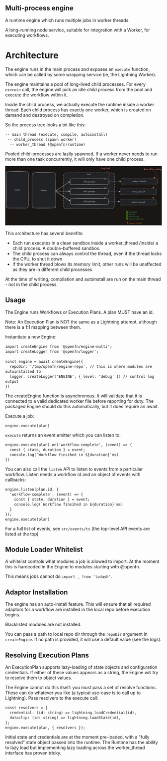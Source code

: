 ## Multi-process engine

A runtime engine which runs multiple jobs in worker threads.

A long-running node service, suitable for integration with a Worker, for executing workflows.

# Architecture

The engine runs in the main process and exposes an `execute` function, which can be called by some wrapping service (ie, the Lightning Worker).

The engine maintains a pool of long-lived child processes. For every `execute` call, the engine will pick an idle child process from the pool and execute the workflow within it.

Inside the child process, we actually execute the runtime inside a worker thread. Each child process has exactly one worker, which is created on demand and destroyed on completion.

So the process tree looks a bit like this:

```
-- main thread (execute, compile, autoinstall)
 -- child_process (spawn worker)
  -- worker_thread (@openfn/runtime)
```

Pooled child-processes are lazily spawned. If a worker never needs to run more than one task concurrently, it will only have one child process.

![architecture diagram](docs/architecture.png)

This architecture has several benefits:

- Each run executes in a clean sandbox inside a worker_thread /inside/ a child process. A double-buffered sandbox.
- The child process can always control the thread, even if the thread locks the CPU, to shut it down
- If the worker thread blows its memory limit, other runs will be unaffected as they are in different child processes

At the time of writing, compilation and autoinstall are run on the main thread - not in the child process.

## Usage

The Engine runs Workflows or Execution Plans. A plan MUST have an id.

Note: An Execution Plan is NOT the same as a Lightning attempt, although there is a 1:1 mapping between them.

Instantiate a new Engine:

```
import createEngine from '@openfn/engine-multi';
import createLogger from '@openfn/logger';

const engine = await createEngine({
  repoDir: '/tmp/openfn/engine-repo', // this is where modules are autoinstalled to
  logger: createLogger('ENGINE', { level: 'debug' }) // control log output
})
```

The createEngine function is asynchronous. It will validate that it is connected to a valid dedicated worker file before reporting for duty. The packaged Engine should do this automatically, but it does require an await.

Execute a job:

```
engine.execute(plan)
```

`execute` returns an event emitter which you can listen to:

```
engine.execute(plan).on('workflow-complete', (event) => {
  const { state, duration } = event;
  console.log(`Workflow finsihed in ${duration}`ms)
})
```

You can also call the `listen` API to listen to events from a particular workflow. Listen needs a workflow id and an object of events with callbacks:

```
engine.listen(plan.id, {
  'workflow-complete', (event) => {
    const { state, duration } = event;
    console.log(`Workflow finsihed in ${duration}`ms)
  }
});
engine.execute(plan)
```

For a full list of events, see `src/events/ts` (the top-level API events are listed at the top)

## Module Loader Whitelist

A whitelist controls what modules a job is allowed to import. At the moment this is hardcoded in the Engine to modules starting with @openfn.

This means jobs cannot do `import _ from 'lodash'`.

## Adaptor Installation

The engine has an auto-install feature. This will ensure that all required adaptors for a workflow are installed in the local repo before execution begins.

Blacklisted modules are not installed.

You can pass a path to local repo dir through the `repoDir` argument in `createEngine`. If no path is provided, it will use a default value (see the logs).

## Resolving Execution Plans

An ExecutionPlan supports lazy-loading of state objects and configuration credentials. If either of these values appears as a string, the Engine will try to resolve them to object values.

The Engine cannot do this itself: you must pass a set of resolve functions. These can do whatever you like (a typical use-case is to call up to Lightning). Pass resolvers to the execute call:

```
const resolvers = {
  credential: (id: string) => lightning.loadCredential(id),
  dataclip: (id: string) => lightning.loadState(id),
};
engine.execute(plan, { resolvers });
```

Initial state and credentials are at the moment pre-loaded, with a "fully resolved" state object passed into the runtime. The Runtime has the ability to lazy load but implementing lazy loading across the worker_thread interface has proven tricky.
